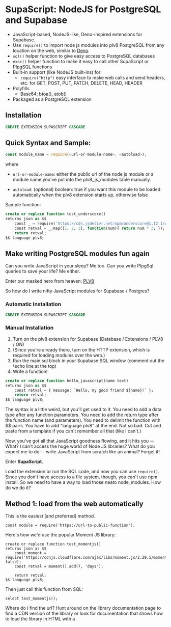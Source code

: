 # SupaScript: NodeJS for PostgreSQL and Supabase

- JavaScript-based, NodeJS-like, Deno-inspired extensions for Supabase.
- Use `require()` to import node js modules into plv8 PostgreSQL from any location on the web, similar to [Deno](https://deno.land/).
- `sql()` helper function to give easy access to PostgreSQL databases 
- `exec()` helper function to make it easy to call other SupaScript or PlpgSQL functions
- Built-in support (like NodeJS built-ins) for:
	- `require("http")` easy interface to make web calls and send headers, etc. for GET, POST, PUT, PATCH, DELETE, HEAD, HEADER
- Polyfills
	- Base64: btoa(), atob()
- Packaged as a PostgreSQL extension

## Installation
```sql
CREATE EXTENSION SUPASCRIPT CASCADE
```

## Quick Syntax and Sample:
```js
const module_name = require(<url-or-module-name>, <autoload>);
```
where

* `url-or-module-name`: either the public url of the node js module or a module name you've put into the plv8_js_modules table manually.

* `autoload`: (optional) boolean:  true if you want this module to be loaded automatically when the plv8 extension starts up, otherwise false

Sample function:
```sql
create or replace function test_underscore()
returns json as $$
    const _ = require('https://cdn.jsdelivr.net/npm/underscore@1.12.1/underscore-min.js');
    const retval = _.map([1, 2, 3], function(num){ return num * 3; });
    return retval;
$$ language plv8;
```
## Make writing PostgreSQL modules fun again
Can you write JavaScript in your sleep? Me too.
Can you write PlpgSql queries to save your life? Me either.

Enter our masked hero from heaven: [PLV8](https://plv8.github.io)

So how do I write nifty JavaScript modules for Supabase / Postgres?

### Automatic Installation
```sql
CREATE EXTENSION SUPASCRIPT CASCADE
```
### Manual Installation
1.  Turn on the plv8 extension for Supabase (Database / Extensions / PLV8 / ON)
2.  (Since you're already there, turn on the HTTP extension, which is required for loading modules over the web.)
3.  Run the main sql block in your Supabase SQL window (comment out the \echo line at the top)
4.  Write a function!

```sql
create or replace function hello_javascript(name text)
returns json as $$
    const retval = { message: `Hello, my good friend ${name}!` };
    return retval; 
$$ language plv8;
```

The syntax is a little weird, but you'll get used to it.  You need to add a data type after any function parameters.  You need to add the return type after the function name (and parameters).  You need to delimit the function with $$ pairs.  You have to add "language plv8" at the end.  Not so bad.  Cut and paste from a template if you can't remember all that (like I can't.)

Now, you've got all that JavaScript goodness flowing, and it hits you -- What?  I can't access the huge world of Node JS libraries?  What do you expect me to do -- write JavaScript from scratch like an animal?  Forget it!

Enter **SupaScript**.

Load the extension or run the SQL code, and now you can use `require()`.  Since you don't have access to a file system, though, you can't use npm install.  So we need to have a way to load those neato node_modules.  How do we do it?

## Method 1:  load from the web automatically
This is the easiest (and preferred) method.

```
const module = require('https://url-to-public-function');
```
Here's how we'd use the popular Moment JS library:
```
create or replace function test_momentjs()
returns json as $$
    const moment = require('https://cdnjs.cloudflare.com/ajax/libs/moment.js/2.29.1/moment.js', false);
    const retval = moment().add(7, 'days');
    
    return retval; 
$$ language plv8;
```
Then just call this function from SQL:
```
select test_momentjs();
```

Where do I find the url?  Hunt around on the library documentation page to find a CDN version of the library or look for documentation that shows how to load the library in HTML with a <SCRIPT> command.

## Method 2:  manually load the library into your plv8_js_modules table
This isn't the ideal method, but you can do this on your own if you want.  Basically you load the source code for the module into the table.  But you need to deal with escaping the single-quotes and all that fun stuff.  Try Method 1 first, there's really no downside as long as you choose a compatible library and you can access it from the internet the first time you use it.  See below for details on how all this works.

## How it works
The first time you call require(url) the following stuff happens:

1.  If your requested module is cached, we return it from the cache.  Super fast!  Woohoo!  Otherwise...
2.  We check to see if the url (or module name if you loaded it manually) exists in the `plv8_js_modules` table.  If it does, we load the source for the module from the database and then `eval()` it.  Yes, we're using `eval()`, and that's how this is all possible.  We know about the security vulnerabilities with `eval()` but in this case, it's a necessary evil.  If you've got a better way, hit me up on GitHub.
3.  If the module isn't in our `plv8_js_modules` table, we use the `http_get()` function from [pgsql-http](https://github.com/pramsey/pgsql-http) to load the source into a variable, then we store it in the plv8_js_modules for later.  Later when we need it, we can get it from the database, then cache it.

So it goes: 
1.  Are you in the cache?  Load you now!
2.  Are you in the database?  Load you from the database and cache you for next time!
3.  First time being called, ever?  We'll load you over http, write you to the database, and you're all set and loaded for next time!

If you call `require(url, true)` that "true" parameter means "autoload this module" so that it gets loaded into the cache when PLV8 starts up. Only do this with modules you need to have ready to go immediately.  False essentially lazy-loads this module the first time it's called after startup.

## Requirements:
1.  Supabase database (or any PostgreSQL database, probably, as long as it's a current-enough version).
2.  The [PLV8](https://plv8.github.io) extension loaded.  If you load the SupaScript extension, this will be loaded automatically with `cascade`.  If you're installing manually, make sure you've loaded the PLV8 extension.
3.  The [pgsql-http](https://github.com/pramsey/pgsql-http) extension loaded.  (Same issues as #2 above.)

## BONUS FUNCTIONS
### sql(sql_statement, arguments)
#### Accessing the PostgreSQL database from inside JavaScript
We've included a bonus function to streamline access to your PostgreSQL database.
```js
<result> = sql(<sql_statement>, <optional array of arguments>);
```
This maps directly to plv8.execute() -- SEE: [plv8 documentation here](https://plv8.github.io/#database-access-via-spi)

Example usage:
```js
var json_result = sql('SELECT * FROM tbl');
var num_affected = sql('DELETE FROM tbl WHERE price > $1', [ 1000 ]);
```

### exec(function_name, arguments)
#### Execute a PostgreSQL function and return a result
```js
<result> = exec(<function_name>, <optional array of arguments>);
```

To execute another PostgreSQL function that you've created, you need to call it via SQL with "select function_name(parm1, parm2, etc)".  This can get ugly and unwieldy, as shown below:

**the ugly way**
```js
const html_email = sql('select prepare_message(\'invitation to join org\', \'{"name": "Mark", "orgname": "Acme Corp", "url": "https://acme.com"}\')')[0].prepare_message;
```
Nobody should have to escape nested delimiters.  Also notice the sql result is an array of results (with one result) with the result stuffed into a property with the name of the function.  Ugh!

Calling with sql results in this JSON that requires that you add [0].function_name to the end of the call:
```js
[{"prepare_message":"prepared message text goes here"}]
```
Too much work, and too ugly.

Enter **"exec"**, so you can call it like this:
```js
const html_email = exec('prepare_message', ['invitation to join org', '{"name": "Mark", "orgname": "Acme Corp", "url": "https://acme.com"}']);
```
The result is just the result of the function.  Much cleaner, much easier.

Just note: exec calls exactly two parameters:
1.  the name of the function you want to call
2.  an optional array of parameters you want to pass to the function

## Troubleshooting
If you need to reload a module for some reason, just remove the module's entry from your **plv8_js_modules** table.  Or just wipe it out:  **delete from plv8_js_modules;**

Sometimes a module won't work.  If you're using the minified version, try the non-minified version of the library.  Or vice-versa.  Not every library is going to work, especailly anything that requires a DOM, or access to hardware, or things like socket.io.  This is just basic JavsScript stuff -- it's not going dispense Pepsi and shoot out rainbows.  But it's still very cool and will save you eons of programming time.
### There is NO EVENT LOOP
There's no event loop here -- go back in your time machine to 1998, before you knew what Google was, and all programming was simple, and synchronous, and you could still keep your shoes on going through airport security.  Don't try using promises, async / await, or anyting else that's fancy.  Code it like your grandpa would, on a brand new Pentium-based screamer with a big-honkin' CRT monitor that uses more energy than a Tesla Model S.

## Credits
This is based on the great work of Ryan McGrath here:  [Deep Dive Into PLV8](https://rymc.io/blog/2016/a-deep-dive-into-plv8)


